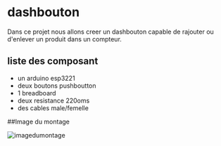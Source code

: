 # dashbouton
Dans ce projet nous allons creer un dashbouton capable de rajouter ou d'enlever un produit dans un compteur.
## liste des composant
+ un arduino esp3221
+ deux boutons pushboutton
+ 1 breadboard
+ deux resistance 220oms
+ des cables male/femelle

##Image du montage

![imagedumontage](https://files.slack.com/files-pri/TEPPDG8UU-FGB3UEY2V/img_20190220_103711.jpg)
